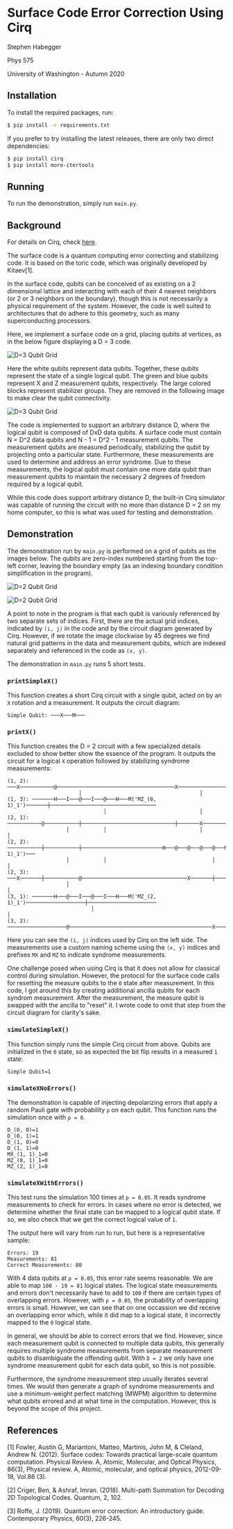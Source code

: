 # Surface Code Error Correction Using Cirq

Stephen Habegger

Phys 575

University of Washington - Autumn 2020

## Installation

To install the required packages, run:

```bash
$ pip install -r requirements.txt
```

If you prefer to try installing the latest releases, there are only two direct dependencies:

```bash
$ pip install cirq
$ pip install more-itertools
```

## Running

To run the demonstration, simply run `main.py`.

## Background

For details on Cirq, check [here](https://quantumai.google/cirq).

The surface code is a quantum computing error correcting and stabilizing code. It is based on the toric code, which was originally developed by Kitaev[1].

In the surface code, qubits can be conceived of as existing on a 2 dimensional lattice and interacting with each of their 4 nearest neighbors (or 2 or 3 neighbors on the boundary), though this is not necessarily a physical requirement of the system. However, the code is well suited to architectures that do adhere to this geometry, such as many superconducting processors.

Here, we implement a surface code on a grid, placing qubits at vertices, as in the below figure displaying a D = 3 code.

![D=3 Qubit Grid](./d_3_background.svg)

Here the white qubits represent data qubits. Together, these qubits represent the state of a single logical qubit. The green and blue qubits represent X and Z measurement qubits, respectively. The large colored blocks represent stabilizer groups. They are removed in the following image to make clear the qubit connectivity.

![D=3 Qubit Grid](./d_3.svg)

The code is implemented to support an arbitrary distance D, where the logical qubit is composed of DxD data qubits. A surface code must contain N = D^2 data qubits and N - 1 = D^2 - 1 measurement qubits. The measurement qubits are measured periodically, stabilizing the qubit by projecting onto a particular state. Furthermore, these measurements are used to determine and address an error syndrome. Due to these measurements, the logical qubit must contain one more data qubit than measurement qubits to maintain the necessary 2 degrees of freedom required by a logical qubit.

While this code does support arbitrary distance D, the built-in Cirq simulator was capable of running the circuit with no more than distance D = 2 on my home computer, so this is what was used for testing and demonstration.

## Demonstration

The demonstration run by `main.py` is performed on a grid of qubits as the images below. The qubits are zero-index numbered starting from the top-left corner, leaving the boundary empty (as an indexing boundary condition simplification in the program).

![D=2 Qubit Grid](./d_2_background.svg)

![D=2 Qubit Grid](./d_2.svg)

A point to note in the program is that each qubit is variously referenced by two separate sets of indices. First, there are the actual grid indices, indicated by `(i, j)` in the code and by the circuit diagram generated by Cirq. However, if we rotate the image clockwise by 45 degrees we find natural grid patterns in the data and measurement qubits, which are indexed separately and referenced in the code as `(x, y)`.

The demonstration in `main.py` runs 5 short tests.

### `printSimpleX()`

This function creates a short Cirq circuit with a single qubit, acted on by an `X` rotation and a measurement. It outputs the circuit diagram:

```
Simple Qubit: ───X───M───
```

### `printX()`

This function creates the D = 2 circuit with a few specialized details excluded to show better show the essence of the program. It outputs the circuit for a logical `X` operation followed by stabilizing syndrome measurements:

```
(1, 2): ───X───────────@──────────────────────────────────────X──────────────────────────────────
                       │                                      │
(1, 3): ───────H───I───@───I───@───H───M('MZ_(0, 1)_1')───────┼──────────────────────────────────
                               │                              │
(2, 1): ───────────@───────────┼──────────────────────────────┼───────X──────────────────────────
                   │           │                              │       │
(2, 2): ───────────┼───────────┼──────────────────────────H───@───@───@───@───M('MX_(1, 1)_1')───
                   │           │                                  │       │
(2, 3): ───X───────┼───────────@──────────────────────────────────X───────┼──────────────────────
                   │                                                      │
(3, 1): ───────H───@───I───@───I───H───M('MZ_(2, 1)_1')───────────────────┼──────────────────────
                           │                                              │
(3, 2): ───────────────────@──────────────────────────────────────────────X──────────────────────
```

Here you can see the `(i, j)` indices used by Cirq on the left side. The measurements use a custom naming scheme using the `(x, y)` indices and prefixes `MX` and `MZ` to indicate syndrome measurements.

One challenge posed when using Cirq is that it does not allow for classical control during simulation. However, the protocol for the surface code calls for resetting the measure qubits to the `0` state after measurement. In this code, I got around this by creating additional ancilla qubits for each syndrom measurement. After the measurement, the measure qubit is swapped with the ancilla to "reset" it. I wrote code to omit that step from the circuit diagram for clarity's sake.

### `simulateSimpleX()`

This function simply runs the simple Cirq circuit from above. Qubits are initialized in the `0` state, so as expected the bit flip results in a measured `1` state:

```
Simple Qubit=1
```

### `simulateXNoErrors()`

The demonstration is capable of injecting depolarizing errors that apply a random Pauli gate with probability `p` on each qubit. This function runs the simulation once with `p = 0`.

```
D_(0, 0)=1
D_(0, 1)=1
D_(1, 0)=0
D_(1, 1)=0
MX_(1, 1)_1=0
MZ_(0, 1)_1=0
MZ_(2, 1)_1=0
```

### `simulateXWithErrors()`

This test runs the simulation 100 times at `p = 0.05`. It reads syndrome measurements to check for errors. In cases where no error is detected, we determine whether the final state can be mapped to a logical qubit state. If so, we also check that we get the correct logical value of `1`.

The output here will vary from run to run, but here is a representative sample:

```
Errors: 19
Measurements: 81
Correct Measurements: 80
```

With 4 data qubits at `p = 0.05`, this error rate seems reasonable. We are able to map `100 - 19 = 81` logical states. The logical state measurements and errors don't necessarily have to add to `100` if there are certain types of overlapping errors. However, with `p = 0.05`, the probability of overlapping errors is small. However, we can see that on one occassion we did receive an overlapping error which, while it did map to a logical state, it incorrectly mapped to the `0` logical state.

In general, we should be able to correct errors that we find. However, since each measurement qubit is connected to multiple data qubits, this generally requires multiple syndrome measurements from separate measurement qubits to disambiguate the offending qubit. With `D = 2` we only have one syndrome measurement qubit for each data qubit, so this is not possible.

Furthermore, the syndrome measurement step usually iterates several times. We would then generate a graph of syndrome measurements and use a minimum-weight perfect matching (MWPM) algorithm to determine what qubits errored and at what time in the computation. However, this is beyond the scope of this project.

## References

[1] Fowler, Austin G, Mariantoni, Matteo, Martinis, John M, & Cleland, Andrew N. (2012). Surface codes: Towards practical large-scale quantum computation. Physical Review. A, Atomic, Molecular, and Optical Physics, 86(3), Physical review. A, Atomic, molecular, and optical physics, 2012-09-18, Vol.86 (3).

[2] Criger, Ben, & Ashraf, Imran. (2018). Multi-path Summation for Decoding 2D Topological Codes. Quantum, 2, 102.

[3] Roffe, J. (2019). Quantum error correction: An introductory guide. Contemporary Physics, 60(3), 226-245.
